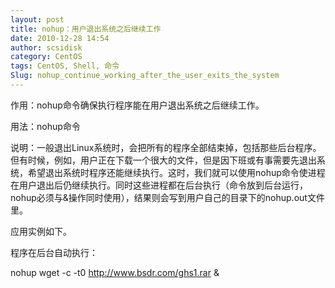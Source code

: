 ```yaml
---
layout: post
title: nohup：用户退出系统之后继续工作
date: 2010-12-28 14:54
author: scsidisk
category: CentOS
tags: CentOS, Shell, 命令
Slug: nohup_continue_working_after_the_user_exits_the_system
---
```


作用：nohup命令确保执行程序能在用户退出系统之后继续工作。

用法：nohup命令

说明：一般退出Linux系统时，会把所有的程序全部结束掉，包括那些后台程序。但有时候，例如，用户正在下载一个很大的文件，但是因下班或有事需要先退出系统，希望退出系统时程序还能继续执行。这时，我们就可以使用nohup命令使进程在用户退出后仍继续执行。同时这些进程都在后台执行（命令放到后台运行，nohup必须与&操作同时使用），结果则会写到用户自己的目录下的nohup.out文件里。

应用实例如下。

程序在后台自动执行：

nohup wget -c -t0 http://www.bsdr.com/ghs1.rar &

<div class="posttagsblock">
</div>

